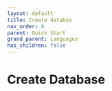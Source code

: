 ```yaml
---
layout: default
title: Create databse
nav_order: 8
parent: Quick Start
grand_parent: Languages
has_children: false
---
```


# Create Database
